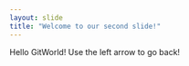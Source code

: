 ```yaml
---
layout: slide
title: "Welcome to our second slide!"
---
```

Hello GitWorld!
Use the left arrow to go back!
